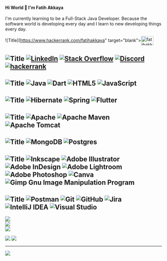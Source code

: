 #### Hi World 👋 I'm Fatih Akkaya


I'm currently learning to be a Full-Stack Java Developer. Because the software world is developing every day and I learn to new developing things every day.

![Title](https://www.hackerrank.com/fatihakkaya" target="blank"><img align="center" src="https://raw.githubusercontent.com/rahuldkjain/github-profile-readme-generator/master/src/images/icons/Social/hackerrank.svg" alt="fatihakkaya" height="30" width="40" /></a>
</p>

![Title](https://img.shields.io/badge/SOCIALS:-%23121011.svg?style=for-the-badge&logo=java&logoColor=white)
[![LinkedIn](https://img.shields.io/badge/LinkedIn-%23121011.svg?logo=linkedin&logoColor=white)](https://linkedin.com/in/fatihakkaya) 
[![Stack Overflow](https://img.shields.io/badge/-Stackoverflow-%23121011?logo=stack-overflow&logoColor=white)](https://stackoverflow.com/users/21657253) 
[![Discord](https://img.shields.io/badge/Discord-%23121011.svg?logo=discord&logoColor=white)](https://discord.com/channels/fatihakkaya#9789) 
[![hackerrank](https://img.shields.io/badge/Hackerrank-%23121011.svg?logo=discord&logoColor=white)](https://discord.com/channels/fatihakkaya#9789) 
---





![Title](https://img.shields.io/badge/LANGUAGES:-%23121011.svg?style=for-the-badge&logo=java&logoColor=white)
![Java](https://img.shields.io/badge/java-%23121011.svg?style=for-the-badge&logo=java&logoColor=white) ![Dart](https://img.shields.io/badge/dart-%23121011.svg?style=for-the-badge&logo=dart&logoColor=white) ![HTML5](https://img.shields.io/badge/html5-%23121011.svg?style=for-the-badge&logo=html5&logoColor=white) ![JavaScript](https://img.shields.io/badge/javascript-%23121011.svg?style=for-the-badge&logo=javascript&logoColor=white)
---


![Title](https://img.shields.io/badge/FRAMEWORKS_PLATFORMS_LIBRARIES:-%23121011.svg?style=for-the-badge&logo=java&logoColor=white) ![Hibernate](https://img.shields.io/badge/Hibernate-%23121011?style=for-the-badge&logo=Hibernate&logoColor=white) ![Spring](https://img.shields.io/badge/spring-%23121011.svg?style=for-the-badge&logo=spring&logoColor=white) ![Flutter](https://img.shields.io/badge/Flutter-%23121011.svg?style=for-the-badge&logo=Flutter&logoColor=white)
---



![Title](https://img.shields.io/badge/SERVERS:-%23121011.svg?style=for-the-badge&logo=java&logoColor=white)
![Apache](https://img.shields.io/badge/apache-%23121011.svg?style=for-the-badge&logo=apache&logoColor=white) ![Apache Maven](https://img.shields.io/badge/Apache%20Maven-%23121011?style=for-the-badge&logo=Apache%20Maven&logoColor=white) ![Apache Tomcat](https://img.shields.io/badge/apache%20tomcat-%23121011.svg?style=for-the-badge&logo=apache-tomcat&logoColor=black) 
---
 


![Title](https://img.shields.io/badge/DATABASES:-%23121011.svg?style=for-the-badge&logo=java&logoColor=white) ![MongoDB](https://img.shields.io/badge/MongoDB-%23121011.svg?style=for-the-badge&logo=mongodb&logoColor=white) ![Postgres](https://img.shields.io/badge/postgres-%23121011.svg?style=for-the-badge&logo=postgresql&logoColor=white)
---


![Title](https://img.shields.io/badge/DESIGN:-%23121011.svg?style=for-the-badge&logo=java&logoColor=white)
![Inkscape](https://img.shields.io/badge/Inkscape-%23121011?style=for-the-badge&logo=inkscape&logoColor=080A13)
![Adobe Illustrator](https://img.shields.io/badge/adobeillustrator-%23121011.svg?style=for-the-badge&logo=adobeillustrator&logoColor=white) 
![Adobe InDesign](https://img.shields.io/badge/Adobe%20InDesign-%23121011?style=for-the-badge&logo=adobeindesign&logoColor=white) 
![Adobe Lightroom](https://img.shields.io/badge/Adobe%20Lightroom-%23121011.svg?style=for-the-badge&logo=Adobe%20Lightroom&logoColor=white) 
![Adobe Photoshop](https://img.shields.io/badge/adobephotoshop-%23121011.svg?style=for-the-badge&logo=adobephotoshop&logoColor=white) 
![Canva](https://img.shields.io/badge/Canva-%23121011.svg?style=for-the-badge&logo=Canva&logoColor=white) 
![Gimp Gnu Image Manipulation Program](https://img.shields.io/badge/Gimp-%23121011?style=for-the-badge&logo=gimp&logoColor=FFFFFF) 
---


![Title](https://img.shields.io/badge/OTHER:-%23121011.svg?style=for-the-badge&logo=java&logoColor=white)
![Postman](https://img.shields.io/badge/Postman-%23121011.svg?style=for-the-badge&logo=postman&logoColor=white) 
![Git](https://img.shields.io/badge/git-%23121011.svg?style=for-the-badge&logo=git&logoColor=white) 
![GitHub](https://img.shields.io/badge/github-%23121011.svg?style=for-the-badge&logo=github&logoColor=white) 
![Jira](https://img.shields.io/badge/jira-%23121011.svg?style=for-the-badge&logo=jira&logoColor=white) 
![IntelliJ IDEA](https://img.shields.io/badge/IntelliJIDEA-%23121011.svg?style=for-the-badge&logo=intellij-idea&logoColor=white) 
![Visual Studio](https://img.shields.io/badge/Visual%20Studio-%23121011.svg?style=for-the-badge&logo=visual-studio&logoColor=white) 
---

![](https://github-readme-stats.vercel.app/api?username=akkaya64&theme=dark&hide_border=true&include_all_commits=false&count_private=false)<br/>
![](https://github-readme-streak-stats.herokuapp.com/?user=akkaya64&theme=dark&hide_border=true)<br/>
![](https://github-readme-stats.vercel.app/api/top-langs/?username=akkaya64&theme=dark&hide_border=true&include_all_commits=false&count_private=false&layout=compact)


![](https://quotes-github-readme.vercel.app/api?type=horizontal&theme=merko)
![](https://github-profile-trophy.vercel.app/?username=akkaya64&theme=radical&no-frame=false&no-bg=true&margin-w=4)

---
[![](https://visitcount.itsvg.in/api?id=akkaya64&icon=0&color=0)](https://visitcount.itsvg.in)



<!-- Proudly created with GPRM ( https://gprm.itsvg.in ) 
 
# 💫 About Me:
## 🌐 Socials:
# 💻 Tech Stack:
# 📊 GitHub Stats:
### ✍️ Random Dev Quote
-->
